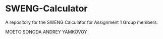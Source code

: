 # SWENG-Calculator
A repository for the SWENG Calculator for Assignment 1
 Group members:
 
 MOETO SONODA
 ANDREY YAMKOVOY
